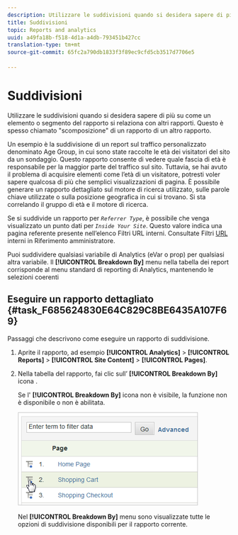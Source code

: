 ```yaml
---
description: Utilizzare le suddivisioni quando si desidera sapere di più su come un elemento o segmento del rapporto si relaziona con altri rapporti. Questo è spesso chiamato "scomposizione" di un rapporto di un altro rapporto.
title: Suddivisioni
topic: Reports and analytics
uuid: a49fa18b-f518-4d1a-a4db-793451b427cc
translation-type: tm+mt
source-git-commit: 65fc2a790db1833f3f89ec9cfd5cb3517d7706e5

---
```



# Suddivisioni

Utilizzare le suddivisioni quando si desidera sapere di più su come un elemento o segmento del rapporto si relaziona con altri rapporti. Questo è spesso chiamato &quot;scomposizione&quot; di un rapporto di un altro rapporto.

Un esempio è la suddivisione di un report sul traffico personalizzato denominato Age Group, in cui sono state raccolte le età dei visitatori del sito da un sondaggio. Questo rapporto consente di vedere quale fascia di età è responsabile per la maggior parte del traffico sul sito. Tuttavia, se hai avuto il problema di acquisire elementi come l’età di un visitatore, potresti voler sapere qualcosa di più che semplici visualizzazioni di pagina. È possibile generare un rapporto dettagliato sul motore di ricerca utilizzato, sulle parole chiave utilizzate o sulla posizione geografica in cui si trovano. Si sta correlando il gruppo di età e il motore di ricerca.

Se si suddivide un rapporto per *`Referrer Type`*, è possibile che venga visualizzato un punto dati per *`Inside Your Site`*. Questo valore indica una pagina referente presente nell’elenco Filtri URL interni. Consultate Filtri [URL](/help/admin/admin/internal-url-filter-admin.md) interni in Riferimento amministratore.

Puoi suddividere qualsiasi variabile di Analytics (eVar o prop) per qualsiasi altra variabile. Il **[!UICONTROL Breakdown By]** menu nella tabella dei report corrisponde al menu standard di reporting di Analytics, mantenendo le selezioni coerenti

## Eseguire un rapporto dettagliato {#task_F685624830E64C829C8BE6435A107F69}

Passaggi che descrivono come eseguire un rapporto di suddivisione.

<!-- 

t_reports_breakdown.xml

 -->

1. Aprite il rapporto, ad esempio **[!UICONTROL Analytics]** > **[!UICONTROL Reports]** > **[!UICONTROL Site Content]** > **[!UICONTROL Pages]**.
1. Nella tabella del rapporto, fai clic sull’ **[!UICONTROL Breakdown By]** icona .

   Se l&#39; **[!UICONTROL Breakdown By]** icona non è visibile, la funzione non è disponibile o non è abilitata.

   ![](assets/breakdown.png)

   Nel **[!UICONTROL Breakdown By]** menu sono visualizzate tutte le opzioni di suddivisione disponibili per il rapporto corrente.
